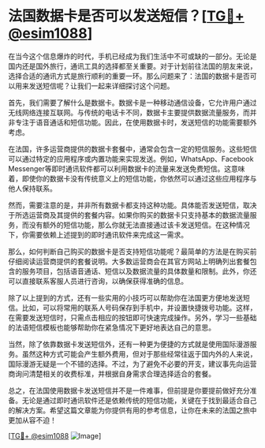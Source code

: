 # 法国数据卡是否可以发送短信？[[TG💪+ @esim1088](https://t.me/s/esim1088)]

在当今这个信息爆炸的时代，手机已经成为我们生活中不可或缺的一部分。无论是国内还是国外旅行，通讯工具的选择都至关重要。对于计划前往法国的朋友来说，选择合适的通讯方式是旅行顺利的重要一环。那么问题来了：法国的数据卡是否可以用来发送短信呢？让我们一起来详细探讨这个问题。

首先，我们需要了解什么是数据卡。数据卡是一种移动通信设备，它允许用户通过无线网络连接互联网。与传统的电话卡不同，数据卡主要提供数据流量服务，而并非专注于语音通话和短信功能。因此，在使用数据卡时，发送短信的功能需要额外考虑。

在法国，许多运营商提供的数据卡套餐中，通常会包含一定的短信服务。这些短信可以通过特定的应用程序或内置功能来实现发送。例如，WhatsApp、Facebook Messenger等即时通讯软件都可以利用数据卡的流量来发送免费短信。这意味着，即使你的数据卡没有传统意义上的短信功能，你依然可以通过这些应用程序与他人保持联系。

然而，需要注意的是，并非所有数据卡都支持这种功能。具体能否发送短信，取决于所选运营商及其提供的套餐内容。如果你购买的数据卡只支持基本的数据流量服务，而没有额外的短信功能，那么你就无法直接通过该卡发送短信。在这种情况下，你需要依赖上述提到的即时通讯软件来完成这一需求。

那么，如何判断自己购买的数据卡是否支持短信功能呢？最简单的方法是在购买前仔细阅读运营商提供的套餐说明。大多数运营商会在其官方网站上明确列出套餐包含的服务项目，包括语音通话、短信以及数据流量的具体数量和限制。此外，你还可以直接联系客服人员进行咨询，以确保获得准确的信息。

除了以上提到的方式，还有一些实用的小技巧可以帮助你在法国更方便地发送短信。比如，可以将常用的联系人号码保存到手机中，并设置快捷拨号功能。这样，在需要发送短信时，只需点击相应的按钮即可快速完成操作。另外，学习一些基础的法语短信模板也能够帮助你在紧急情况下更好地表达自己的意思。

当然，除了依靠数据卡发送短信外，还有一种更为便捷的方式就是使用国际漫游服务。虽然这种方式可能会产生额外费用，但对于那些经常往返于国内外的人来说，国际漫游无疑是一个不错的选择。不过，为了避免不必要的开支，建议事先向运营商询问清楚相关的收费标准，并根据自身需求合理选择适合的套餐。

总之，在法国使用数据卡发送短信并不是一件难事，但前提是你要提前做好充分准备。无论是通过即时通讯软件还是依赖传统的短信功能，关键在于找到最适合自己的解决方案。希望这篇文章能为你提供有用的参考信息，让你在未来的法国之旅中更加从容不迫！

[[TG💪+ @esim1088](https://t.me/s/esim1088) ![Image](https://i.postimg.cc/4NQfJmqS/Snipaste-2025-05-13-00-14-12.png)]